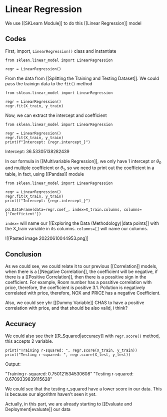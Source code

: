 # Linear Regression
We use [[SKLearn Module]] to do this [[Linear Regression]] model

## Codes
First, import, `LinearRegression()` class and instantiate
```
from sklean.linear_model import LinearRegression

regr = LinearRegression()
```

From the data from [[Splitting the Training and Testing Dataset]]. We could pass the trainign data to the `fit()` method
```
from sklean.linear_model import LinearRegression

regr = LinearRegression()
regr.fit(X_train, y_train)
```
Now, we can extract the intercept and coefficient

```
from sklean.linear_model import LinearRegression

regr = LinearRegression()
regr.fit(X_train, y_train)
print(f"Intercept: {regr.intercept_}")
```

Intercept: 36.53305138282439

In our formula in [[Multivariable Regression]], we only have 1 intercept or $\theta_0$ and multiple coefficient or $\theta_1$, so we need to print out the coefficient in a table, in fact, using [[Pandas]] module

```
from sklean.linear_model import LinearRegression

regr = LinearRegression()
regr.fit(X_train, y_train)
print(f"Intercept: {regr.intercept_}")

pd.DataFrame(data=regr.coef_, index=X_train.columns, columns=['Coefficient'])
```
`index=` will name our [[Exploring the Data (Methodology)|data points]] with the X_train variable in its columns. `columns=[]` will name our columns.


![[Pasted image 20220610044953.png]]


## Conclusion
As we could see, we could relate it to our previous [[Correlation]] models, when there is a [[Negative Correlation]], the coefficient will be negative, if there is a [[Positive Correlation]], then there is a possitive sign in the coefficient.  For example, Room number has a possitive correlation with price, therefore, the coefficient is positive 3.1.  Pollution is negatively correlated with price, therefore, NOX and PRICE has a negative Coefficient.


Also, we could see yhr [[Dummy Variable]] CHAS to have a positive correlation with price, and that should be also valid, i think?

## Accuracy
We could also see their [[R_Squared|accuracy]] with `regr.score()` method, this accepts 2 variable. 
```
print("Training r-squared: ", regr.score(X_train, y_train))
print("Testing r-squared: ", regr.score(X_test, y_test))
```

Output:

"Training r-squared: 0.750121534530608"
"Testing r-squared: 0.6709339839115628"

We could see that the testing r_squared have a lower score in our data. This is because our algorithm haven't seen it yet. 

Actually, in this part, we are already starting to [[Evaluate and Deployment|evaluate]] our data
